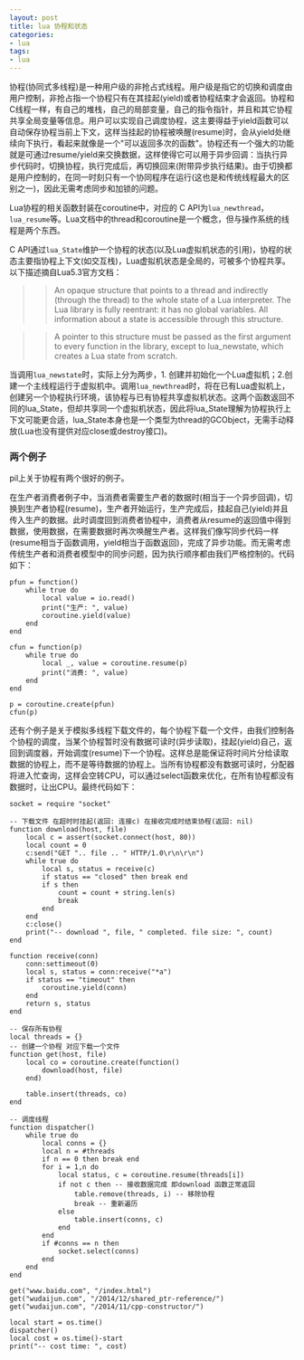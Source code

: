 ```yaml
---
layout: post
title: lua 协程和状态
categories:
- lua
tags:
- lua
---
```


协程(协同式多线程)是一种用户级的非抢占式线程。用户级是指它的切换和调度由用户控制，非抢占指一个协程只有在其挂起(yield)或者协程结束才会返回。协程和C线程一样，有自己的堆栈，自己的局部变量，自己的指令指针，并且和其它协程共享全局变量等信息。用户可以实现自己调度协程，这主要得益于yield函数可以自动保存协程当前上下文，这样当挂起的协程被唤醒(resume)时，会从yield处继续向下执行，看起来就像是一个"可以返回多次的函数"。协程还有一个强大的功能就是可通过resume/yield来交换数据，这样使得它可以用于异步回调：当执行异步代码时，切换协程，执行完成后，再切换回来(附带异步执行结果)。由于切换都是用户控制的，在同一时刻只有一个协同程序在运行(这也是和传统线程最大的区别之一)，因此无需考虑同步和加锁的问题。

<!--more-->

Lua协程的相关函数封装在coroutine中，对应的 C API为`lua_newthread`，`lua_resume`等。Lua文档中的thread和coroutine是一个概念，但与操作系统的线程是两个东西。

C API通过`lua_State`维护一个协程的状态(以及Lua虚拟机状态的引用)，协程的状态主要指协程上下文(如交互栈)，Lua虚拟机状态是全局的，可被多个协程共享。以下描述摘自Lua5.3官方文档：

>> An opaque structure that points to a thread and indirectly (through the thread) to the whole state of a Lua interpreter. The Lua library is fully reentrant: it has no global variables. All information about a state is accessible through this structure.

>> A pointer to this structure must be passed as the first argument to every function in the library, except to lua_newstate, which creates a Lua state from scratch.

当调用`lua_newstate`时，实际上分为两步，1. 创建并初始化一个Lua虚拟机；2.创建一个主线程运行于虚拟机中。调用`lua_newthread`时，将在已有Lua虚拟机上，创建另一个协程执行环境，该协程与已有协程共享虚拟机状态。这两个函数返回不同的lua\_State，但却共享同一个虚拟机状态，因此将lua\_State理解为协程执行上下文可能更合适，lua\_State本身也是一个类型为thread的GCObject，无需手动释放(Lua也没有提供对应close或destroy接口)。

### 两个例子

pil上关于协程有两个很好的例子。

在生产者消费者例子中，当消费者需要生产者的数据时(相当于一个异步回调)，切换到生产者协程(resume)，生产者开始运行，生产完成后，挂起自己(yield)并且传入生产的数据。此时调度回到消费者协程中，消费者从resume的返回值中得到数据，使用数据，在需要数据时再次唤醒生产者。这样我们像写同步代码一样(resume相当于函数调用，yield相当于函数返回)，完成了异步功能。而无需考虑传统生产者和消费者模型中的同步问题，因为执行顺序都由我们严格控制的。代码如下：

```
pfun = function()
	while true do
		local value = io.read()
		print("生产: ", value)
		coroutine.yield(value)
	end
end

cfun = function(p)
	while true do
		local _, value = coroutine.resume(p)
		print("消费: ", value)
	end
end

p = coroutine.create(pfun)
cfun(p)
```

还有个例子是关于模拟多线程下载文件的，每个协程下载一个文件，由我们控制各个协程的调度，当某个协程暂时没有数据可读时(异步读取)，挂起(yield)自己，返回到调度器，开始调度(resume)下一个协程。这样总是能保证将时间片分给读取数据的协程上，而不是等待数据的协程上。当所有协程都没有数据可读时，分配器将进入忙查询，这样会空转CPU，可以通过select函数来优化，在所有协程都没有数据时，让出CPU。最终代码如下：

```
socket = require "socket"

-- 下载文件 在超时时挂起(返回: 连接c) 在接收完成时结束协程(返回: nil)
function download(host, file)
	local c = assert(socket.connect(host, 80))
	local count = 0
	c:send("GET ".. file .. " HTTP/1.0\r\n\r\n")
	while true do
		local s, status = receive(c)	
		if status == "closed" then break end
		if s then 
			count = count + string.len(s) 
			break 
		end 
	end
	c:close()
	print("-- download ", file, " completed. file size: ", count)
end

function receive(conn)
	conn:settimeout(0)
	local s, status = conn:receive("*a")
	if status == "timeout" then
		coroutine.yield(conn)
	end
	return s, status
end

-- 保存所有协程
local threads = {}
-- 创建一个协程 对应下载一个文件
function get(host, file)
	local co = coroutine.create(function() 
		download(host, file)
	end)

	table.insert(threads, co)
end

-- 调度线程
function dispatcher()
	while true do
		local conns = {}
		local n = #threads
		if n == 0 then break end
		for i = 1,n do
			local status, c = coroutine.resume(threads[i])
			if not c then -- 接收数据完成 即download 函数正常返回
				table.remove(threads, i) -- 移除协程
				break -- 重新遍历
			else
				table.insert(conns, c)
			end
		end
		if #conns == n then
			socket.select(conns)
		end
	end
end

get("www.baidu.com", "/index.html")
get("wudaijun.com", "/2014/12/shared_ptr-reference/")
get("wudaijun.com", "/2014/11/cpp-constructor/")

local start = os.time()
dispatcher()
local cost = os.time()-start
print("-- cost time: ", cost)
```



